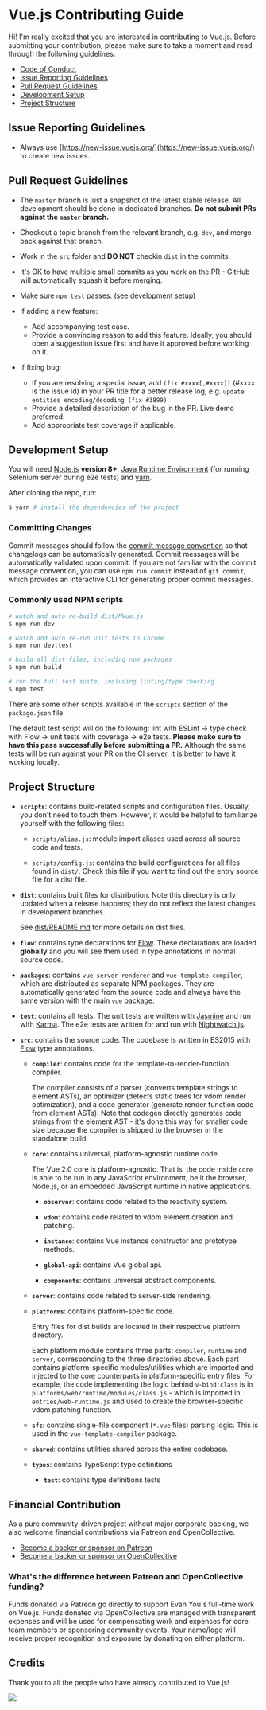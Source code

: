 # Vue.js Contributing Guide

Hi! I'm really excited that you are interested in contributing to Vue.js. Before submitting your contribution, please make sure to take a moment and read through the following guidelines:

- [Code of Conduct](https://github.com/vuejs/vue/blob/dev/.github/CODE_OF_CONDUCT.md)
- [Issue Reporting Guidelines](#issue-reporting-guidelines)
- [Pull Request Guidelines](#pull-request-guidelines)
- [Development Setup](#development-setup)
- [Project Structure](#project-structure)

## Issue Reporting Guidelines

- Always use [https://new-issue.vuejs.org/](https://new-issue.vuejs.org/) to create new issues.

## Pull Request Guidelines

- The `master` branch is just a snapshot of the latest stable release. All development should be done in dedicated branches. **Do not submit PRs against the `master` branch.**

- Checkout a topic branch from the relevant branch, e.g. `dev`, and merge back against that branch.

- Work in the `src` folder and **DO NOT** checkin `dist` in the commits.

- It's OK to have multiple small commits as you work on the PR - GitHub will automatically squash it before merging.

- Make sure `npm test` passes. (see [development setup](#development-setup))

- If adding a new feature:
  - Add accompanying test case.
  - Provide a convincing reason to add this feature. Ideally, you should open a suggestion issue first and have it approved before working on it.

- If fixing bug:
  - If you are resolving a special issue, add `(fix #xxxx[,#xxxx])` (#xxxx is the issue id) in your PR title for a better release log, e.g. `update entities encoding/decoding (fix #3899)`.
  - Provide a detailed description of the bug in the PR. Live demo preferred.
  - Add appropriate test coverage if applicable.

## Development Setup

You will need [Node.js](http://nodejs.org) **version 8+**, [Java Runtime Environment](http://www.oracle.com/technetwork/java/javase/downloads/index.html) (for running Selenium server during e2e tests) and [yarn](https://yarnpkg.com/en/docs/install).

After cloning the repo, run:

``` bash
$ yarn # install the dependencies of the project
```

### Committing Changes

Commit messages should follow the [commit message convention](./COMMIT_CONVENTION.md) so that changelogs can be automatically generated. Commit messages will be automatically validated upon commit. If you are not familiar with the commit message convention, you can use `npm run commit` instead of `git commit`, which provides an interactive CLI for generating proper commit messages.

### Commonly used NPM scripts

``` bash
# watch and auto re-build dist/MVue.js
$ npm run dev

# watch and auto re-run unit tests in Chrome
$ npm run dev:test

# build all dist files, including npm packages
$ npm run build

# run the full test suite, including linting/type checking
$ npm test
```

There are some other scripts available in the `scripts` section of the `package.json` file.

The default test script will do the following: lint with ESLint -> type check with Flow -> unit tests with coverage -> e2e tests. **Please make sure to have this pass successfully before submitting a PR.** Although the same tests will be run against your PR on the CI server, it is better to have it working locally.

## Project Structure

- **`scripts`**: contains build-related scripts and configuration files. Usually, you don't need to touch them. However, it would be helpful to familiarize yourself with the following files:

  - `scripts/alias.js`: module import aliases used across all source code and tests.

  - `scripts/config.js`: contains the build configurations for all files found in `dist/`. Check this file if you want to find out the entry source file for a dist file.

- **`dist`**: contains built files for distribution. Note this directory is only updated when a release happens; they do not reflect the latest changes in development branches.

  See [dist/README.md](https://github.com/vuejs/vue/blob/dev/dist/README.md) for more details on dist files.

- **`flow`**: contains type declarations for [Flow](https://flowtype.org/). These declarations are loaded **globally** and you will see them used in type annotations in normal source code.

- **`packages`**: contains `vue-server-renderer` and `vue-template-compiler`, which are distributed as separate NPM packages. They are automatically generated from the source code and always have the same version with the main `vue` package.

- **`test`**: contains all tests. The unit tests are written with [Jasmine](http://jasmine.github.io/2.3/introduction.html) and run with [Karma](http://karma-runner.github.io/0.13/index.html). The e2e tests are written for and run with [Nightwatch.js](http://nightwatchjs.org/).

- **`src`**: contains the source code. The codebase is written in ES2015 with [Flow](https://flowtype.org/) type annotations.

  - **`compiler`**: contains code for the template-to-render-function compiler.

    The compiler consists of a parser (converts template strings to element ASTs), an optimizer (detects static trees for vdom render optimization), and a code generator (generate render function code from element ASTs). Note that codegen directly generates code strings from the element AST - it's done this way for smaller code size because the compiler is shipped to the browser in the standalone build.

  - **`core`**: contains universal, platform-agnostic runtime code.

    The Vue 2.0 core is platform-agnostic. That is, the code inside `core` is able to be run in any JavaScript environment, be it the browser, Node.js, or an embedded JavaScript runtime in native applications.

    - **`observer`**: contains code related to the reactivity system.

    - **`vdom`**: contains code related to vdom element creation and patching.

    - **`instance`**: contains Vue instance constructor and prototype methods.

    - **`global-api`**: contains Vue global api.

    - **`components`**: contains universal abstract components.

  - **`server`**: contains code related to server-side rendering.

  - **`platforms`**: contains platform-specific code.

    Entry files for dist builds are located in their respective platform directory.

    Each platform module contains three parts: `compiler`, `runtime` and `server`, corresponding to the three directories above. Each part contains platform-specific modules/utilities which are imported and injected to the core counterparts in platform-specific entry files. For example, the code implementing the logic behind `v-bind:class` is in `platforms/web/runtime/modules/class.js` - which is imported in `entries/web-runtime.js` and used to create the browser-specific vdom patching function.

  - **`sfc`**: contains single-file component (`*.vue` files) parsing logic. This is used in the `vue-template-compiler` package.

  - **`shared`**: contains utilities shared across the entire codebase.

  - **`types`**: contains TypeScript type definitions

    - **`test`**: contains type definitions tests


## Financial Contribution

As a pure community-driven project without major corporate backing, we also welcome financial contributions via Patreon and OpenCollective.

- [Become a backer or sponsor on Patreon](https://www.patreon.com/evanyou)
- [Become a backer or sponsor on OpenCollective](https://opencollective.com/vuejs)

### What's the difference between Patreon and OpenCollective funding?

Funds donated via Patreon go directly to support Evan You's full-time work on Vue.js. Funds donated via OpenCollective are managed with transparent expenses and will be used for compensating work and expenses for core team members or sponsoring community events. Your name/logo will receive proper recognition and exposure by donating on either platform.

## Credits

Thank you to all the people who have already contributed to Vue.js!

<a href="https://github.com/vuejs/vue/graphs/contributors"><img src="https://opencollective.com/vuejs/contributors.svg?width=890" /></a>
